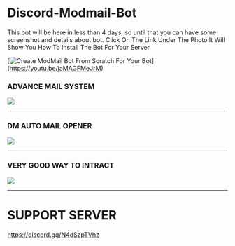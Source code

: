 # Discord-Modmail-Bot
This bot will be here in less than 4 days, so until that you can have some screenshot and details about bot. Click On The Link Under The Photo It Will Show You How To Install The Bot For Your Server


[![Create ModMail Bot From Scratch For Your Bot](https://cdn.discordapp.com/attachments/890198716915535932/891685904295534622/ModMail_87808900.jpg)] (https://youtu.be/jaMAGFMeJrM)

### ADVANCE MAIL SYSTEM
![](https://cdn.discordapp.com/attachments/890198716915535932/891680628855148604/ADVANCE_MAIL_SYSTEM.JPG)
___


### DM AUTO MAIL OPENER
![](https://cdn.discordapp.com/attachments/890198716915535932/891681366696144906/DM_AUTO_MAIL_OPENER.JPG)


___

### VERY GOOD WAY TO INTRACT
![](https://cdn.discordapp.com/attachments/890198716915535932/891682328550723604/VERY_GOOD_WAY_TO_INTRACT.JPG)

___




# SUPPORT SERVER
https://discord.gg/N4dSzpTVhz
